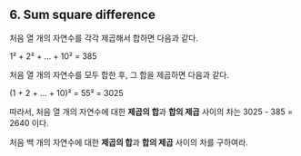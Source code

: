 ## 6. Sum square difference

처음 열 개의 자연수를 각각 제곱해서 합하면 다음과 같다.

1&sup2; + 2&sup2; + ... + 10&sup2; = 385

처음 열 개의 자연수를 모두 합한 후, 그 합을 제곱하면 다음과 같다.

(1 + 2 + ... + 10)&sup2; = 55&sup2; = 3025

따라서, 처음 열 개의 자연수에 대한 **제곱의 합**과 **합의 제곱** 사이의 차는 3025 - 385 = 2640 이다.

처음 백 개의 자연수에 대한 **제곱의 합**과 **합의 제곱** 사이의 차를 구하여라.
